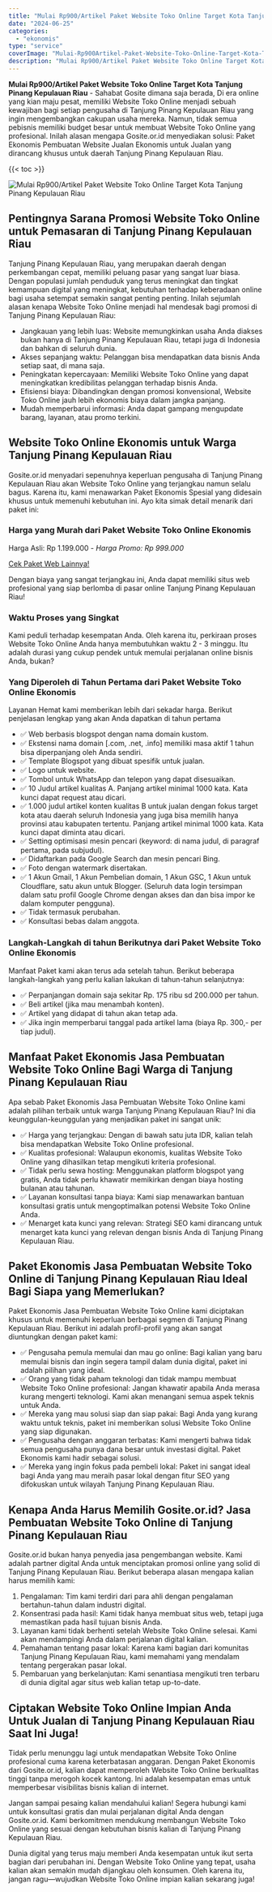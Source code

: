 ```yaml
---
title: "Mulai Rp900/Artikel Paket Website Toko Online Target Kota Tanjung Pinang Kepulauan Riau"
date: "2024-06-25"
categories: 
  - "ekonomis"
type: "service"
coverImage: "Mulai-Rp900Artikel-Paket-Website-Toko-Online-Target-Kota-Tanjung-Pinang-Kepulauan-Riau.png"
description: "Mulai Rp900/Artikel Paket Website Toko Online Target Kota Tanjung Pinang Kepulauan Riau. Dunia digital yang terus maju memberi Anda kesempatan untuk ikut ser..."
---
```


**Mulai Rp900/Artikel Paket Website Toko Online Target Kota Tanjung Pinang Kepulauan Riau** - Sahabat Gosite dimana saja berada, Di era online yang kian maju pesat, memiliki Website Toko Online menjadi sebuah kewajiban bagi setiap pengusaha di Tanjung Pinang Kepulauan Riau yang ingin mengembangkan cakupan usaha mereka. Namun, tidak semua pebisnis memiliki budget besar untuk membuat Website Toko Online yang profesional. Inilah alasan mengapa Gosite.or.id menyediakan solusi: Paket Ekonomis Pembuatan Website Jualan Ekonomis untuk Jualan yang dirancang khusus untuk daerah Tanjung Pinang Kepulauan Riau.

{{< toc >}}

![Mulai Rp900/Artikel Paket Website Toko Online Target Kota Tanjung Pinang Kepulauan Riau](/images/ekonomis/Mulai-Rp900Artikel-Paket-Website-Toko-Online-Target-Kota-Tanjung-Pinang-Kepulauan-Riau.png)

## Pentingnya Sarana Promosi Website Toko Online untuk Pemasaran di Tanjung Pinang Kepulauan Riau

Tanjung Pinang Kepulauan Riau, yang merupakan daerah dengan perkembangan cepat, memiliki peluang pasar yang sangat luar biasa. Dengan populasi jumlah penduduk yang terus meningkat dan tingkat kemampuan digital yang meningkat, kebutuhan terhadap keberadaan online bagi usaha setempat semakin sangat penting penting. Inilah sejumlah alasan kenapa Website Toko Online menjadi hal mendesak bagi promosi di Tanjung Pinang Kepulauan Riau:

- Jangkauan yang lebih luas: Website memungkinkan usaha Anda diakses bukan hanya di Tanjung Pinang Kepulauan Riau, tetapi juga di Indonesia dan bahkan di seluruh dunia.
- Akses sepanjang waktu: Pelanggan bisa mendapatkan data bisnis Anda setiap saat, di mana saja.
- Peningkatan kepercayaan: Memiliki Website Toko Online yang dapat meningkatkan kredibilitas pelanggan terhadap bisnis Anda.
- Efisiensi biaya: Dibandingkan dengan promosi konvensional, Website Toko Online jauh lebih ekonomis biaya dalam jangka panjang.
- Mudah memperbarui informasi: Anda dapat gampang mengupdate barang, layanan, atau promo terkini.

## Website Toko Online Ekonomis untuk Warga Tanjung Pinang Kepulauan Riau

Gosite.or.id menyadari sepenuhnya keperluan pengusaha di Tanjung Pinang Kepulauan Riau akan Website Toko Online yang terjangkau namun selalu bagus. Karena itu, kami menawarkan Paket Ekonomis Spesial yang didesain khusus untuk memenuhi kebutuhan ini. Ayo kita simak detail menarik dari paket ini:

### Harga yang Murah dari Paket Website Toko Online Ekonomis

<a class="cta-button">Harga Asli: Rp 1.199.000 - <em>Harga Promo: Rp 999.000</em></a>

<a href="/jasa-web/" class="cta-button">Cek Paket Web Lainnya!</a>

Dengan biaya yang sangat terjangkau ini, Anda dapat memiliki situs web profesional yang siap berlomba di pasar online Tanjung Pinang Kepulauan Riau!

### Waktu Proses yang Singkat

Kami peduli terhadap kesempatan Anda. Oleh karena itu, perkiraan proses Website Toko Online Anda hanya membutuhkan waktu 2 - 3 minggu. Itu adalah durasi yang cukup pendek untuk memulai perjalanan online bisnis Anda, bukan?

### Yang Diperoleh di Tahun Pertama dari Paket Website Toko Online Ekonomis

Layanan Hemat kami memberikan lebih dari sekadar harga. Berikut penjelasan lengkap yang akan Anda dapatkan di tahun pertama

- ✅ Web berbasis blogspot dengan nama domain kustom.
- ✅ Ekstensi nama domain \[.com, .net, .info\] memiliki masa aktif 1 tahun bisa diperpanjang oleh Anda sendiri.
- ✅ Template Blogspot yang dibuat spesifik untuk jualan.
- ✅ Logo untuk website.
- ✅ Tombol untuk WhatsApp dan telepon yang dapat disesuaikan.
- ✅ 10 Judul artikel kualitas A. Panjang artikel minimal 1000 kata. Kata kunci dapat request atau dicari.
- ✅ 1.000 judul artikel konten kualitas B untuk jualan dengan fokus target kota atau daerah seluruh Indonesia yang juga bisa memilih hanya provinsi atau kabupaten tertentu. Panjang artikel minimal 1000 kata. Kata kunci dapat diminta atau dicari.
- ✅ Setting optimisasi mesin pencari (keyword: di nama judul, di paragraf pertama, pada subjudul).
- ✅ Didaftarkan pada Google Search dan mesin pencari Bing.
- ✅ Foto dengan watermark disertakan.
- ✅ 1 Akun Gmail, 1 Akun Pembelian domain, 1 Akun GSC, 1 Akun untuk Cloudflare, satu akun untuk Blogger. (Seluruh data login tersimpan dalam satu profil Google Chrome dengan akses dan dan bisa impor ke dalam komputer pengguna).
- ✅ Tidak termasuk perubahan.
- ✅ Konsultasi bebas dalam anggota.

### Langkah-Langkah di tahun Berikutnya dari Paket Website Toko Online Ekonomis

Manfaat Paket kami akan terus ada setelah tahun. Berikut beberapa langkah-langkah yang perlu kalian lakukan di tahun-tahun selanjutnya:

- ✅ Perpanjangan domain saja sekitar Rp. 175 ribu sd 200.000 per tahun.
- ✅ Beli artikel (jika mau menambah konten).
- ✅ Artikel yang didapat di tahun akan tetap ada.
- ✅ Jika ingin memperbarui tanggal pada artikel lama (biaya Rp. 300,- per tiap judul).

## Manfaat Paket Ekonomis Jasa Pembuatan Website Toko Online Bagi Warga di Tanjung Pinang Kepulauan Riau

Apa sebab Paket Ekonomis Jasa Pembuatan Website Toko Online kami adalah pilihan terbaik untuk warga Tanjung Pinang Kepulauan Riau? Ini dia keunggulan-keunggulan yang menjadikan paket ini sangat unik:

- ✅ Harga yang terjangkau: Dengan di bawah satu juta IDR, kalian telah bisa mendapatkan Website Toko Online profesional.
- ✅ Kualitas profesional: Walaupun ekonomis, kualitas Website Toko Online yang dihasilkan tetap mengikuti kriteria profesional.
- ✅ Tidak perlu sewa hosting: Menggunakan platform blogspot yang gratis, Anda tidak perlu khawatir memikirkan dengan biaya hosting bulanan atau tahunan.
- ✅ Layanan konsultasi tanpa biaya: Kami siap menawarkan bantuan konsultasi gratis untuk mengoptimalkan potensi Website Toko Online Anda.
- ✅ Menarget kata kunci yang relevan: Strategi SEO kami dirancang untuk menarget kata kunci yang relevan dengan bisnis Anda di Tanjung Pinang Kepulauan Riau.

## Paket Ekonomis Jasa Pembuatan Website Toko Online di Tanjung Pinang Kepulauan Riau Ideal Bagi Siapa yang Memerlukan?

Paket Ekonomis Jasa Pembuatan Website Toko Online kami diciptakan khusus untuk memenuhi keperluan berbagai segmen di Tanjung Pinang Kepulauan Riau. Berikut ini adalah profil-profil yang akan sangat diuntungkan dengan paket kami:

- ✅ Pengusaha pemula memulai dan mau go online: Bagi kalian yang baru memulai bisnis dan ingin segera tampil dalam dunia digital, paket ini adalah pilihan yang ideal.
- ✅ Orang yang tidak paham teknologi dan tidak mampu membuat Website Toko Online profesional: Jangan khawatir apabila Anda merasa kurang mengerti teknologi. Kami akan menangani semua aspek teknis untuk Anda.
- ✅ Mereka yang mau solusi siap dan siap pakai: Bagi Anda yang kurang waktu untuk teknis, paket ini memberikan solusi Website Toko Online yang siap digunakan.
- ✅ Pengusaha dengan anggaran terbatas: Kami mengerti bahwa tidak semua pengusaha punya dana besar untuk investasi digital. Paket Ekonomis kami hadir sebagai solusi.
- ✅ Mereka yang ingin fokus pada pembeli lokal: Paket ini sangat ideal bagi Anda yang mau meraih pasar lokal dengan fitur SEO yang difokuskan untuk wilayah Tanjung Pinang Kepulauan Riau.

## Kenapa Anda Harus Memilih Gosite.or.id? Jasa Pembuatan Website Toko Online di Tanjung Pinang Kepulauan Riau

Gosite.or.id bukan hanya penyedia jasa pengembangan website. Kami adalah partner digital Anda untuk menciptakan promosi online yang solid di Tanjung Pinang Kepulauan Riau. Berikut beberapa alasan mengapa kalian harus memilih kami:

1. Pengalaman: Tim kami terdiri dari para ahli dengan pengalaman bertahun-tahun dalam industri digital.
2. Konsentrasi pada hasil: Kami tidak hanya membuat situs web, tetapi juga memastikan pada hasil tujuan bisnis Anda.
3. Layanan kami tidak berhenti setelah Website Toko Online selesai. Kami akan mendampingi Anda dalam perjalanan digital kalian.
4. Pemahaman tentang pasar lokal: Karena kami bagian dari komunitas Tanjung Pinang Kepulauan Riau, kami memahami yang mendalam tentang pergerakan pasar lokal.
5. Pembaruan yang berkelanjutan: Kami senantiasa mengikuti tren terbaru di dunia digital agar situs web kalian tetap up-to-date.

## Ciptakan Website Toko Online Impian Anda Untuk Jualan di Tanjung Pinang Kepulauan Riau Saat Ini Juga!

Tidak perlu menunggu lagi untuk mendapatkan Website Toko Online profesional cuma karena keterbatasan anggaran. Dengan Paket Ekonomis dari Gosite.or.id, kalian dapat memperoleh Website Toko Online berkualitas tinggi tanpa merogoh kocek kantong. Ini adalah kesempatan emas untuk memperbesar visibilitas bisnis kalian di internet.

Jangan sampai pesaing kalian mendahului kalian! Segera hubungi kami untuk konsultasi gratis dan mulai perjalanan digital Anda dengan Gosite.or.id. Kami berkomitmen mendukung membangun Website Toko Online yang sesuai dengan kebutuhan bisnis kalian di Tanjung Pinang Kepulauan Riau.

Dunia digital yang terus maju memberi Anda kesempatan untuk ikut serta bagian dari perubahan ini. Dengan Website Toko Online yang tepat, usaha kalian akan semakin mudah dijangkau oleh konsumen. Oleh karena itu, jangan ragu—wujudkan Website Toko Online impian kalian sekarang juga!